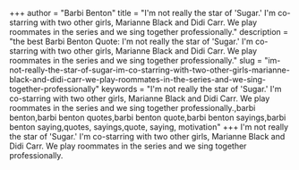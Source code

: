 +++
author = "Barbi Benton"
title = "I'm not really the star of 'Sugar.' I'm co-starring with two other girls, Marianne Black and Didi Carr. We play roommates in the series and we sing together professionally."
description = "the best Barbi Benton Quote: I'm not really the star of 'Sugar.' I'm co-starring with two other girls, Marianne Black and Didi Carr. We play roommates in the series and we sing together professionally."
slug = "im-not-really-the-star-of-sugar-im-co-starring-with-two-other-girls-marianne-black-and-didi-carr-we-play-roommates-in-the-series-and-we-sing-together-professionally"
keywords = "I'm not really the star of 'Sugar.' I'm co-starring with two other girls, Marianne Black and Didi Carr. We play roommates in the series and we sing together professionally.,barbi benton,barbi benton quotes,barbi benton quote,barbi benton sayings,barbi benton saying,quotes, sayings,quote, saying, motivation"
+++
I'm not really the star of 'Sugar.' I'm co-starring with two other girls, Marianne Black and Didi Carr. We play roommates in the series and we sing together professionally.
